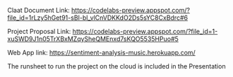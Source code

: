 Claat Document Link: https://codelabs-preview.appspot.com/?file_id=1rLzy5hGet91-sBI-bl_vlCnVDKKdO2Ds5sYC8CxBdrc#6

Project Proposal Link: https://codelabs-preview.appspot.com/?file_id=1-xuSWD9J1n05TrXBxMZqySheQMEnxd7sKQO5535HPuo#5

Web App link: https://sentiment-analysis-music.herokuapp.com/

The runsheet to run the project on the cloud is included in the Presentation
